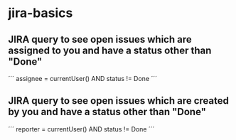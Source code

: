 # jira-basics

## JIRA query to see open issues which are assigned to you and have a status other than "Done"

´´´
assignee = currentUser() AND status != Done
´´´

## JIRA query to see open issues which are created by you and have a status other than "Done"

´´´
reporter = currentUser() AND status != Done
´´´
